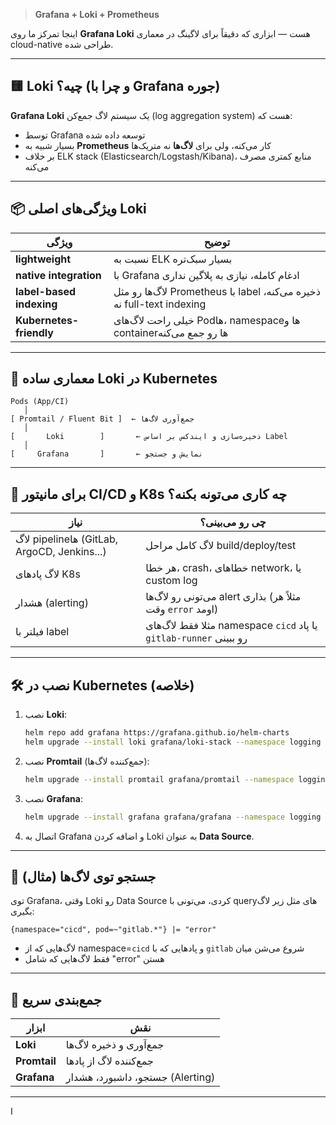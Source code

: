 
> **Grafana + Loki + Prometheus**

اینجا تمرکز ما روی **Grafana Loki** هست — ابزاری که دقیقاً برای لاگینگ در معماری cloud-native طراحی شده.

---

## 🟨 Loki چیه؟ (و چرا با Grafana جوره)

**Grafana Loki** یک سیستم لاگ جمع‌کن (log aggregation system) هست که:

* توسط Grafana توسعه داده شده
* بسیار شبیه به **Prometheus** کار می‌کنه، ولی برای **لاگ‌ها** نه متریک‌ها
* بر خلاف ELK stack (Elasticsearch/Logstash/Kibana)، منابع کمتری مصرف می‌کنه

---

## 📦 ویژگی‌های اصلی Loki

| ویژگی                    | توضیح                                                                 |
| ------------------------ | --------------------------------------------------------------------- |
| **lightweight**          | نسبت به ELK بسیار سبک‌تره                                             |
| **native integration**   | با Grafana ادغام کامله، نیازی به پلاگین نداری                         |
| **label-based indexing** | لاگ‌ها رو مثل Prometheus با label ذخیره می‌کنه، نه full-text indexing |
| **Kubernetes-friendly**  | خیلی راحت لاگ‌های Podها، namespaceها و containerها رو جمع می‌کنه      |

---

## 🔧 معماری ساده Loki در Kubernetes

```
Pods (App/CI)  
   │
[ Promtail / Fluent Bit ]  ← جمع‌آوری لاگ‌ها
   │
[       Loki        ]       ← ذخیره‌سازی و ایندکس بر اساس Label
   │
[     Grafana       ]       ← نمایش و جستجو
```

---

## 🚀 برای مانیتور CI/CD و K8s چه کاری می‌تونه بکنه؟

| نیاز                                         | چی رو می‌بینی؟                                                    |
| -------------------------------------------- | ----------------------------------------------------------------- |
| لاگ pipeline‌ها (GitLab, ArgoCD, Jenkins...) | لاگ کامل مراحل build/deploy/test                                  |
| لاگ پادهای K8s                               | هر خطا، crash، خطاهای network، یا custom log                      |
| هشدار (alerting)                             | می‌تونی رو لاگ‌ها alert بذاری (مثلاً هر وقت `error` اومد)         |
| فیلتر با label                               | مثلا فقط لاگ‌های namespace `cicd` یا پاد `gitlab-runner` رو ببینی |

---

## 🛠️ نصب در Kubernetes (خلاصه)

1. نصب **Loki**:

   ```bash
   helm repo add grafana https://grafana.github.io/helm-charts
   helm upgrade --install loki grafana/loki-stack --namespace logging --create-namespace
   ```

2. نصب **Promtail** (جمع‌کننده لاگ‌ها):

   ```bash
   helm upgrade --install promtail grafana/promtail --namespace logging
   ```

3. نصب **Grafana**:

   ```bash
   helm upgrade --install grafana grafana/grafana --namespace logging
   ```

4. اتصال به Grafana و اضافه کردن Loki به عنوان **Data Source**.

---

## 🧪 جستجو توی لاگ‌ها (مثال)

توی Grafana، وقتی Loki رو Data Source کردی، می‌تونی با queryهای مثل زیر لاگ بگیری:

```logql
{namespace="cicd", pod=~"gitlab.*"} |= "error"
```

* لاگ‌هایی که از namespace=`cicd` و پادهایی که با `gitlab` شروع می‌شن میان
* فقط لاگ‌هایی که شامل "error" هستن

---

## 🎯 جمع‌بندی سریع

| ابزار        | نقش                              |
| ------------ | -------------------------------- |
| **Loki**     | جمع‌آوری و ذخیره لاگ‌ها          |
| **Promtail** | جمع‌کننده لاگ از پادها           |
| **Grafana**  | جستجو، داشبورد، هشدار (Alerting) |

---

ا
